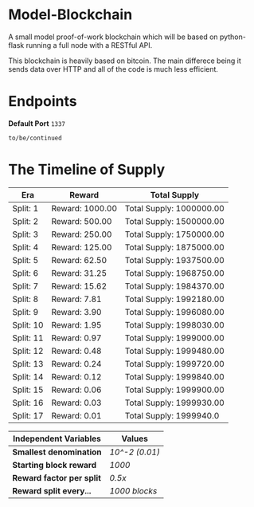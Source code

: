 # Model-Blockchain
A small model proof-of-work blockchain which will be based on python-flask running a full node with a RESTful API. 

This blockchain is heavily based on bitcoin. The main differece being it sends data over HTTP and all of the code is much less efficient. 

# Endpoints
**Default Port** ```1337```

```to/be/continued```

# The Timeline of Supply

| Era | Reward | Total Supply |
|-----|--------|--------------|
| Split: 1 | Reward: 1000.00 | Total Supply: 1000000.00 |
| Split: 2 | Reward: 500.00 | Total Supply: 1500000.00 |
| Split: 3 | Reward: 250.00 | Total Supply: 1750000.00 |
| Split: 4 | Reward: 125.00 | Total Supply: 1875000.00 |
| Split: 5 | Reward: 62.50 | Total Supply: 1937500.00 |
| Split: 6 | Reward: 31.25 | Total Supply: 1968750.00 |
| Split: 7 | Reward: 15.62 | Total Supply: 1984370.00 |
| Split: 8 | Reward: 7.81 | Total Supply: 1992180.00 |
| Split: 9 | Reward: 3.90 | Total Supply: 1996080.00 |
| Split: 10 | Reward: 1.95 | Total Supply: 1998030.00 |
| Split: 11 | Reward: 0.97 | Total Supply: 1999000.00 |
| Split: 12 | Reward: 0.48 | Total Supply: 1999480.00 |
| Split: 13 | Reward: 0.24 | Total Supply: 1999720.00 |
| Split: 14 | Reward: 0.12 | Total Supply: 1999840.00 |
| Split: 15 | Reward: 0.06 | Total Supply: 1999900.00 |
| Split: 16 | Reward: 0.03 | Total Supply: 1999930.00 |
| Split: 17 | Reward: 0.01 | Total Supply: 1999940.0 |

| Independent Variables | Values |                    
|-----------------------|--------|                     
| **Smallest denomination** | *10^-2 (0.01)* | 
| **Starting block reward** | *1000* |
| **Reward factor per split** | *0.5x* |
| **Reward split every...** | *1000 blocks* |
